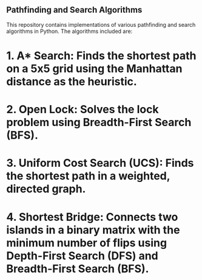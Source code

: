 ## Pathfinding and Search Algorithms
This repository contains implementations of various pathfinding and search algorithms in Python. The algorithms included are:  
# 1. A* Search: Finds the shortest path on a 5x5 grid using the Manhattan distance as the heuristic.
# 2. Open Lock: Solves the lock problem using Breadth-First Search (BFS).
# 3. Uniform Cost Search (UCS): Finds the shortest path in a weighted, directed graph.
# 4. Shortest Bridge: Connects two islands in a binary matrix with the minimum number of flips using Depth-First Search (DFS) and Breadth-First Search (BFS).
